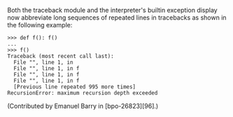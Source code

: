 Both the traceback module and the interpreter's builtin exception display now abbreviate long sequences of repeated lines in tracebacks as shown in the following example:
    
    
    >>> def f(): f()
    ...
    >>> f()
    Traceback (most recent call last):
      File "", line 1, in 
      File "", line 1, in f
      File "", line 1, in f
      File "", line 1, in f
      [Previous line repeated 995 more times]
    RecursionError: maximum recursion depth exceeded
    

(Contributed by Emanuel Barry in [bpo-26823][96].)
